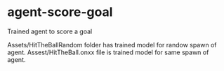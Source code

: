 # agent-score-goal
Trained agent to score a goal

Assets/HitTheBallRandom folder has trained model for randow spawn of agent.
Assest/HitTheBall.onxx file is trained model for same spawn of agent.

